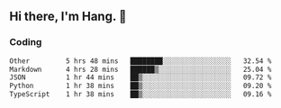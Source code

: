 ## Hi there, I'm Hang. 👋

### Coding

<!--START_SECTION:waka-->

```txt
Other         5 hrs 48 mins   ████████░░░░░░░░░░░░░░░░░   32.54 %
Markdown      4 hrs 28 mins   ██████▒░░░░░░░░░░░░░░░░░░   25.04 %
JSON          1 hr 44 mins    ██▒░░░░░░░░░░░░░░░░░░░░░░   09.72 %
Python        1 hr 38 mins    ██▒░░░░░░░░░░░░░░░░░░░░░░   09.20 %
TypeScript    1 hr 38 mins    ██▒░░░░░░░░░░░░░░░░░░░░░░   09.16 %
```

<!--END_SECTION:waka-->
